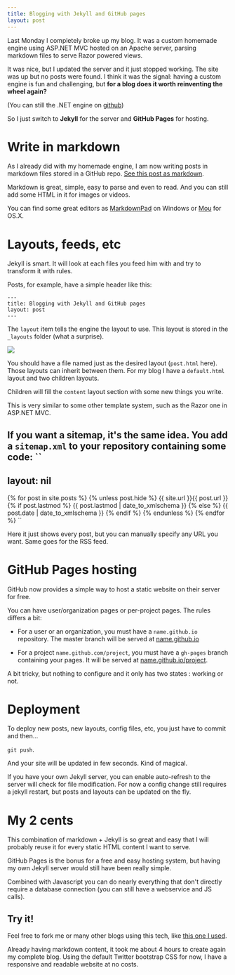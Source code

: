 ```yaml
---
title: Blogging with Jekyll and GitHub pages
layout: post
---
```

Last Monday I completely broke up my blog. It was a custom homemade engine using ASP.NET MVC hosted on an Apache server, parsing markdown files to serve Razor powered views.

It was nice, but I updated the server and it just stopped working. The site was up but no posts were found. I think it was the signal: having a custom engine is fun and challenging, but **for a blog does it worth reinventing the wheel again?**

(You can still the .NET engine on [github](https://github.com/Valryon/valryon.github.io/tree/asp.net-mvc))

So I just switch to **Jekyll** for the server and **GitHub Pages** for hosting.

# Write in markdown

As I already did with my homemade engine, I am now writing posts in markdown files stored in a GitHub repo. [See this post as markdown](https://github.com/Valryon/valryon.github.io/blob/master/_posts/2013-04-08-blogging-with-jekyll-and-github-pages.md).

Markdown is great, simple, easy to parse and even to read. And you can still add some HTML in it for images or videos.

You can find some great editors as [MarkdownPad](http://markdownpad.com/) on Windows or [Mou](http://mouapp.com/) for OS.X.

# Layouts, feeds, etc

Jekyll is smart. It will look at each files you feed him with and try to transform it with rules.

Posts, for example, have a simple header like this:

```
---
title: Blogging with Jekyll and GitHub pages
layout: post
---
```

The `layout` item tells the engine the layout to use. This layout is stored in the ``_layouts`` folder (what a surprise).

<img src="{{site.url}}/static/content/2013-04-08/blog_layouts.png" />

You should have a file named just as the desired layout (``post.html`` here). Those layouts can inherit between them. For my blog I have a ``default.html`` layout and two children layouts.

Children will fill the ``content`` layout section with some new things you write.

This is very similar to some other template system, such as the Razor one in ASP.NET MVC.

If you want a sitemap, it's the same idea. You add a ``sitemap.xml`` to your repository containing some code:
``
---
layout: nil
---
<?xml version="1.0" encoding="UTF-8"?>
<urlset xmlns="http://www.sitemaps.org/schemas/sitemap/0.9" xmlns:image="http://www.sitemaps.org/schemas/sitemap-image/1.1" xmlns:video="http://www.sitemaps.org/schemas/sitemap-video/1.1">
  {% for post in site.posts %}
    {% unless post.hide %}
		  <url>
		    <loc>{{ site.url }}{{ post.url }}</loc>
		    {% if post.lastmod %}
		    <lastmod>{{ post.lastmod | date_to_xmlschema }}</lastmod>
		    {% else %}
		    <lastmod>{{ post.date | date_to_xmlschema }}</lastmod>
		    {% endif %}
		  </url>
	  {% endunless %}
  {% endfor %}
</urlset>
``

Here it just shows every post, but you can manually specify any URL you want. Same goes for the RSS feed.

# GitHub Pages hosting

GitHub now provides a simple way to host a static website on their server for free.

You can have user/organization pages or per-project pages. The rules differs a bit:

- For a user or an organization, you must have a ``name.github.io`` repository. The master branch will be served at [name.github.io](name.github.io)

- For a project ``name.github.com/project``, you must have a ``gh-pages`` branch containing your pages. It will be served at [name.github.io/project](name.github.io/project).

A bit tricky, but nothing to configure and it only has two states : working or not.

# Deployment

To deploy new posts, new layouts, config files, etc, you just have to commit and then...

``git push``.

And your site will be updated in few seconds. Kind of magical.

If you have your own Jekyll server, you can enable auto-refresh to the server will check for file modification. For now a config change still requires a jekyll restart, but posts and layouts can be updated on the fly.

# My 2 cents

This combination of markdown + Jekyll is so great and easy that I will probably reuse it for every static HTML content I want to serve.

GitHub Pages is the bonus for a free and easy hosting system, but having my own Jekyll server would still have been really simple.

Combined with Javascript you can do nearly everything that don't directly require a database connection (you can still have a webservice and JS calls).


## Try it!

Feel free to fork me or many other blogs using this tech, like [this one I used](https://github.com/FlorianWolters/florianwolters.github.com).

Already having markdown content, it took me about 4 hours to create again my complete blog. Using the default Twitter bootstrap CSS for now, I have a responsive and readable website at no costs.